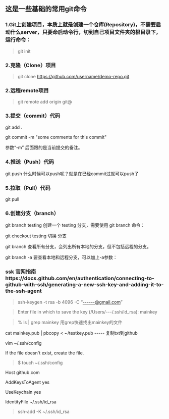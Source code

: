 ## 这是一些基础的常用git命令
### 1.Git上创建项目，本质上就是创建一个仓库(Repository)，不需要启动什么server，只要命启动令行，切到自己项目文件夹的根目录下，运行命令：

>git init

### 2.克隆（Clone）项目
>git clone https://github.com/username/demo-repo.git
### 2.远程remote项目
>git remote add origin git@

### 3.提交（commit）代码
git add .

git commit -m "some comments for this commit"

参数“-m” 后面跟的是当前提交的备注。

### 4.推送（Push）代码
git push
什么时候可以push呢？就是在已经commit过就可以push了

### 5.拉取（Pull）代码
git pull

### 6.创建分支（branch）
git branch testing      创建一个 testing 分支，需要使用 git branch 命令：

git checkout testing    切换 分支

git branch              查看所有分支，会列出所有本地的分支，但不包括远程的分支。

git branch -a           要查看本地和远程分支，可以加上-a参数：

### ssk  官网指南https://docs.github.com/en/authentication/connecting-to-github-with-ssh/generating-a-new-ssh-key-and-adding-it-to-the-ssh-agent
>ssh-keygen -t rsa -b 4096 -C “------@gmail.com”

>Enter file in which to save the key (/Users/---/.ssh/id_rsa): mainkey

>% ls | grep mainkey
用grep快速找出mainkey的文件

 cat mainkey.pub   |  pbcopy < ~/testkey.pub  ----- 复制txt到github 

 vim ~/.ssh/config

 If the file doesn't exist, create the file.

>$ touch ~/.ssh/config

  Host github.com

  AddKeysToAgent yes

  UseKeychain yes

  IdentityFile ~/.ssh/id_rsa


 >ssh-add -K ~/.ssh/id_rsa


 